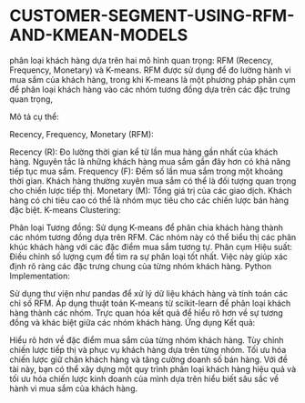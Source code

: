 # CUSTOMER-SEGMENT-USING-RFM-AND-KMEAN-MODELS
phân loại khách hàng dựa trên hai mô hình quan trọng: RFM (Recency, Frequency, Monetary) và K-means. RFM được sử dụng để đo lường hành vi mua sắm của khách hàng, trong khi K-means là một phương pháp phân cụm để phân loại khách hàng vào các nhóm tương đồng dựa trên các đặc trưng quan trọng,

Mô tả cụ thể:

Recency, Frequency, Monetary (RFM):

Recency (R): Đo lường thời gian kể từ lần mua hàng gần nhất của khách hàng. Nguyên tắc là những khách hàng mua sắm gần đây hơn có khả năng tiếp tục mua sắm.
Frequency (F): Đếm số lần mua sắm trong một khoảng thời gian. Khách hàng thường xuyên mua sắm có thể là đối tượng quan trọng cho chiến lược tiếp thị.
Monetary (M): Tổng giá trị của các giao dịch. Khách hàng có chi tiêu cao có thể là nhóm mục tiêu cho các chiến lược bán hàng đặc biệt.
K-means Clustering:

Phân loại Tương đồng: Sử dụng K-means để phân chia khách hàng thành các nhóm tương đồng dựa trên RFM. Các nhóm này có thể biểu thị các phân khúc khách hàng với các đặc điểm mua sắm tương tự.
Phân cụm Hiệu suất: Điều chỉnh số lượng cụm để tìm ra sự phân loại tốt nhất. Việc này giúp xác định rõ ràng các đặc trưng chung của từng nhóm khách hàng.
Python Implementation:

Sử dụng thư viện như pandas để xử lý dữ liệu khách hàng và tính toán các chỉ số RFM.
Áp dụng thuật toán K-means từ scikit-learn để phân loại khách hàng thành các nhóm.
Trực quan hóa kết quả để hiểu rõ hơn về sự tương đồng và khác biệt giữa các nhóm khách hàng.
Ứng dụng Kết quả:

Hiểu rõ hơn về đặc điểm mua sắm của từng nhóm khách hàng.
Tùy chỉnh chiến lược tiếp thị và phục vụ khách hàng dựa trên từng nhóm.
Tối ưu hóa chiến lược giữ chân khách hàng và tăng cường doanh số bán hàng.
Với đề tài này, bạn có thể xây dựng một quy trình phân loại khách hàng hiệu quả và tối ưu hóa chiến lược kinh doanh của mình dựa trên hiểu biết sâu sắc về hành vi mua sắm của khách hàng.





